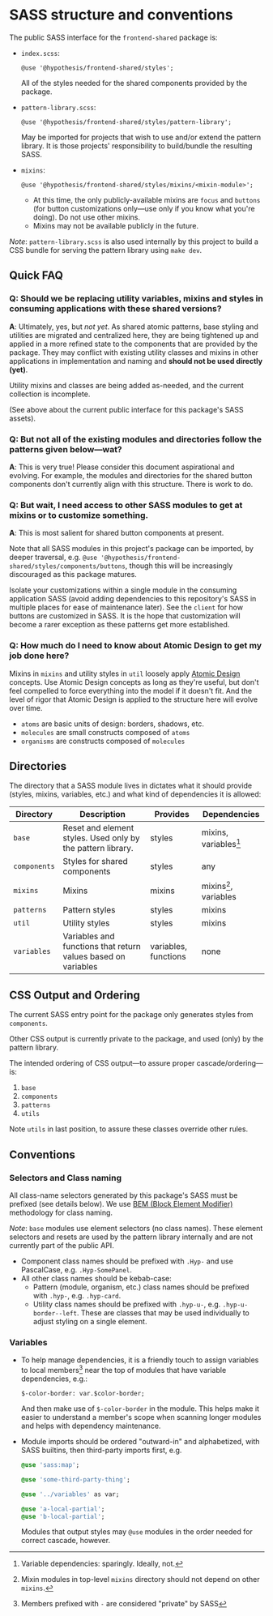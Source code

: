 # SASS structure and conventions

The public SASS interface for the `frontend-shared` package is:

- `index.scss`:

  `@use '@hypothesis/frontend-shared/styles';`

  All of the styles needed for the shared components provided by the package.

- `pattern-library.scss`:

  `@use '@hypothesis/frontend-shared/styles/pattern-library';`

  May be imported for projects that wish to use and/or extend the pattern library. It is those projects' responsibility to build/bundle the resulting SASS.

- `mixins`:

  `@use '@hypothesis/frontend-shared/styles/mixins/<mixin-module>';`

  - At this time, the only publicly-available mixins are `focus` and `buttons` (for button customizations only—use only if you know what you're doing). Do not use other mixins.
  - Mixins may not be available publicly in the future.

_Note_: `pattern-library.scss` is also used internally by this project to build a CSS bundle for serving the pattern library using `make dev`.

## Quick FAQ

### Q: Should we be replacing utility variables, mixins and styles in consuming applications with these shared versions?

**A**: Ultimately, yes, but _not yet_. As shared atomic patterns, base styling and utilities are migrated and centralized here, they are being tightened up and applied in a more refined state to the components that are provided by the package. They may conflict with existing utility classes and mixins in other applications in implementation and naming and **should not be used directly (yet)**.

Utility mixins and classes are being added as-needed, and the current collection is incomplete.

(See above about the current public interface for this package's SASS assets).

### Q: But not all of the existing modules and directories follow the patterns given below—wat?

**A**: This is very true! Please consider this document aspirational and evolving. For example, the modules and directories for the shared button components don't currently align with this structure. There is work to do.

### Q: But wait, I need access to other SASS modules to get at mixins or to customize something.

**A**: This is most salient for shared button components at present.

Note that all SASS modules in this project's package can be imported, by deeper traversal, e.g. `@use '@hypothesis/frontend-shared/styles/components/buttons`, though this will be increasingly discouraged as this package matures.

Isolate your customizations within a single module in the consuming application SASS (avoid adding dependencies to this repository's SASS in multiple places for ease of maintenance later). See the `client` for how buttons are customized in SASS. It is the hope that customization will become a rarer exception as these patterns get more established.

### Q: How much do I need to know about Atomic Design to get my job done here?

Mixins in `mixins` and utility styles in `util` loosely apply [Atomic Design](https://bradfrost.com/blog/post/atomic-web-design/) concepts. Use Atomic Design concepts as long as they're useful, but don't feel compelled to force everything into the model if it doesn't fit. And the level of rigor that Atomic Design is applied to the structure here will evolve over time.

- `atoms` are basic units of design: borders, shadows, etc.
- `molecules` are small constructs composed of `atoms`
- `organisms` are constructs composed of `molecules`

## Directories

The directory that a SASS module lives in dictates what it should provide (styles, mixins, variables, etc.) and what kind of dependencies it is allowed:

| Directory    | Description                                                   | Provides             | Dependencies          |
| ------------ | ------------------------------------------------------------- | -------------------- | --------------------- |
| `base`       | Reset and element styles. Used only by the pattern library.   | styles               | mixins, variables[^1] |
| `components` | Styles for shared components                                  | styles               | any                   |
| `mixins`     | Mixins                                                        | mixins               | mixins[^2], variables |
| `patterns`   | Pattern styles                                                | styles               | mixins                |
| `util`       | Utility styles                                                | styles               | mixins                |
| `variables`  | Variables and functions that return values based on variables | variables, functions | none                  |

## CSS Output and Ordering

The current SASS entry point for the package only generates styles from `components`.

Other CSS output is currently private to the package, and used (only) by the pattern library.

The intended ordering of CSS output—to assure proper cascade/ordering—is:

1. `base`
2. `components`
3. `patterns`
4. `utils`

Note `utils` in last position, to assure these classes override other rules.

## Conventions

### Selectors and Class naming

All class-name selectors generated by this package's SASS must be prefixed (see details below). We use [BEM (Block Element Modifier)](http://getbem.com/) methodology for class naming.

_Note_: `base` modules use element selectors (no class names). These element selectors and resets are used by the pattern library internally and are not currently part of the public API.

- Component class names should be prefixed with `.Hyp-` and use PascalCase, e.g. `.Hyp-SomePanel`.
- All other class names should be kebab-case:
  - Pattern (module, organism, etc.) class names should be prefixed with `.hyp-`, e.g. `.hyp-card`.
  - Utility class names should be prefixed with `.hyp-u-`, e.g. `.hyp-u-border--left`. These are classes that may be used individually to adjust styling on a single element.

### Variables

- To help manage dependencies, it is a friendly touch to assign variables to local members[^3] near the top of modules that have variable dependencies, e.g.:

  `$-color-border: var.$color-border;`

  And then make use of `$-color-border` in the module. This helps make it easier to understand a member's scope when scanning longer modules and helps with dependency maintenance.

- Module imports should be ordered "outward-in" and alphabetized, with SASS builtins, then third-party imports first, e.g.

  ```sass
  @use 'sass:map';

  @use 'some-third-party-thing';

  @use '../variables' as var;

  @use 'a-local-partial';
  @use 'b-local-partial';
  ```

  Modules that output styles may `@use` modules in the order needed for correct cascade, however.

[^1]: Variable dependencies: sparingly. Ideally, not.
[^2]: Mixin modules in top-level `mixins` directory should not depend on other `mixins`.
[^3]: Members prefixed with `-` are considered "private" by SASS
